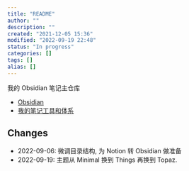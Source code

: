 ```yaml
---
title: "README"
author: ""
description: ""
created: "2021-12-05 15:36"
modified: "2022-09-19 22:48"
status: "In progress"
categories: []
tags: []
alias: []
---
```


我的 Obsidian 笔记主仓库

- [Obsidian](pages/效率工具/Obsidian/Obsidian.md)
- [我的笔记工具和体系](pages/效率工具/我的笔记工具和体系.md)

## Changes

- 2022-09-06: 微调目录结构, 为 Notion 转 Obsidian 做准备
- 2022-09-19: 主题从 Minimal 换到 Things 再换到 Topaz.